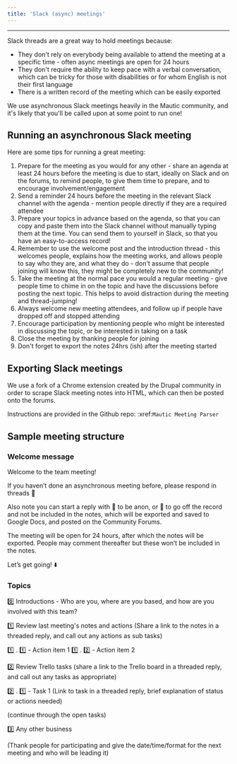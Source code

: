 ```yaml
---
title: 'Slack (async) meetings'
---
```


---
Slack threads are a great way to hold meetings because:

* They don't rely on everybody being available to attend the meeting at a specific time - often async meetings are open for 24 hours
* They don't require the ability to keep pace with a verbal conversation, which can be tricky for those with disabilities or for whom English is not their first language
* There is a written record of the meeting which can be easily exported

We use asynchronous Slack meetings heavily in the Mautic community, and it's likely that you'll be called upon at some point to run one! 

## Running an asynchronous Slack meeting

Here are some tips for running a great meeting:

1. Prepare for the meeting as you would for any other - share an agenda at least 24 hours before the meeting is due to start, ideally on Slack and on the forums, to remind people, to give them time to prepare, and to encourage involvement/engagement
2. Send a reminder 24 hours before the meeting in the relevant Slack channel with the agenda - mention people directly if they are a required attendee
3. Prepare your topics in advance based on the agenda, so that you can copy and paste them into the Slack channel without manually typing them at the time. You can send them to yourself in Slack, so that you have an easy-to-access record!
4. Remember to use the welcome post and the introduction thread - this welcomes people, explains how the meeting works, and allows people to say who they are, and what they do - don't assume that people joining will know this, they might be completely new to the community!
5. Take the meeting at the normal pace you would a regular meeting - give people time to chime in on the topic and have the discussions before posting the next topic. This helps to avoid distraction during the meeting and thread-jumping!
6. Always welcome new meeting attendees, and follow up if people have dropped off and stopped attending
7. Encourage participation by mentioning people who might be interested in discussing the topic, or be interested in taking on a task
8. Close the meeting by thanking people for joining
9. Don't forget to export the notes 24hrs (ish) after the meeting started

## Exporting Slack meetings
We use a fork of a Chrome extension created by the Drupal community in order to scrape Slack meeting notes into HTML, which can then be posted onto the forums.

Instructions are provided in the Github repo: :xref:`Mautic Meeting Parser`

## Sample meeting structure

### Welcome message

Welcome to the team meeting! 

If you haven’t done an asynchronous meeting before, please respond in threads :slightly_smiling_face:

Also note you can start a reply with 
:bust_in_silhouette: to be anon, or 
:no_entry_sign: to go off the record and not be included in the notes, which will be exported and saved to Google Docs, and posted on the Community Forums.

The meeting will be open for 24 hours, after which the notes will be exported. People may comment thereafter but these won’t be included in the notes.

Let’s get going! :arrow_down:

### Topics

:zero: Introductions - Who are you, where are you based, and how are you involved with this team?

:one: Review last meeting's notes and actions
(Share a link to the notes in a threaded reply, and call out any actions as sub tasks)

:one: . :one: - Action item 1
:one: . :two: - Action item 2

:two: Review Trello tasks
(share a link to the Trello board in a threaded reply, and call out any tasks as appropriate)

:two: . :one: - Task 1
(Link to task in a threaded reply, brief explanation of status or actions needed)

(continue through the open tasks)

:three: Any other business

(Thank people for participating and give the date/time/format for the next meeting and who will be leading it)
